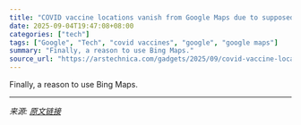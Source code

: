 ```yaml
---
title: "COVID vaccine locations vanish from Google Maps due to supposed “technical issue”"
date: 2025-09-04T19:47:08+08:00
categories: ["tech"]
tags: ["Google", "Tech", "covid vaccines", "google", "google maps"]
summary: "Finally, a reason to use Bing Maps."
source_url: "https://arstechnica.com/gadgets/2025/09/covid-vaccine-locations-vanish-from-google-maps-due-to-alleged-technical-issue/"
---
```


Finally, a reason to use Bing Maps.

---

*来源: [原文链接](https://arstechnica.com/gadgets/2025/09/covid-vaccine-locations-vanish-from-google-maps-due-to-alleged-technical-issue/)*
